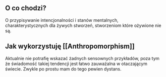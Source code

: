  ## O co chodzi? 
 O przypisywanie intencjonalności i stanów mentalnych, charakterystycznych dla żywych stworzeń, stworzeniom które ożywione nie są. 

 ## Jak wykorzystuję [[Anthropomorphism]]
Aktualnie nie potrafię wskazać żadnych sensownych przykładów, poza tym że świadomość takiej tendencji jest łatwo zauważalna w otaczającym świecie. Zwykle po prostu mam do tego pewien dystans. 
 

 